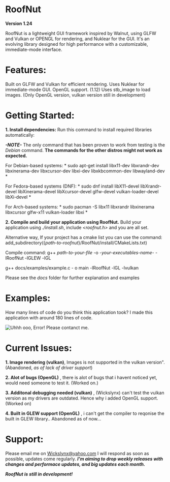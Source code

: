 # RoofNut

**Version 1.24**

RoofNut is a lightweight GUI framework inspired by Walnut, using GLFW and Vulkan or OPENGL for rendering, and Nuklear for the GUI. It's an evolving library designed for high performance with a customizable, immediate-mode interface.

# Features:
Built on GLFW and Vulkan for efficient rendering.
Uses Nuklear for immediate-mode GUI.
OpenGL support. (1.12)
Uses stb_image to load images. (Only OpenGL version, vulkan version still in development)

# Getting Started:

**1. Install dependencies:**
Run this command to install required libraries automatically: 

***-NOTE-***
The only command that has been proven to work from testing is the *Debian* command. **The commands for the other distros might not work as expected.**

For Debian-based systems: * sudo apt-get install libx11-dev libxrandr-dev libxinerama-dev libxcursor-dev libxi-dev libxkbcommon-dev libwayland-dev *

For Fedora-based systems (DNF): * sudo dnf install libX11-devel libXrandr-devel libXinerama-devel libXcursor-devel glfw-devel vulkan-loader-devel libXi-devel * 

For Arch-based systems: * sudo pacman -S libx11 libxrandr libxinerama libxcursor glfw-x11 vulkan-loader libxi *




**2. Compile and build your application using RoofNut.**
Build your application using *./install.sh*, include *<roofnut.h>* and you are all set.

Alternative way, If your project has a cmake list you can use the command: add_subdirectory({*path-to-roofnut*}/RoofNut/install/CMakeLists.txt)

Compile command: g++ *path-to-your-file* -o *-your-executables-name-* -lRoofNut  -lGLEW -lGL 

g++ docs/examples/example.c -
o main -lRoofNut -lGL -lvulkan

Please see the *docs* folder for further explanation and examples

# Examples:
How many lines of code do you think this application took? I made this application with around 180 lines of code.

![Uhhh ooo, Error! Please contanct me.](docs/examples/example-images/main-screenshot.png)



# Current Issues:


**1. Image rendering (vulkan)**, Images is not supported in the vulkan version". (Abandoned, *as of lack of driver support*)

**2. Alot of bugs (OpenGL)** , there is alot of bugs that i havent noticed yet, would need someone to test it. (Worked on.)

**3. Additonal debugging needed (vulkan)** , (Wickslynx) can't test the vulkan version as my drivers are outdated. Hence why i added OpenGL support. (Worked on)

**4. Built in GLEW support (OpenGL)** , i can't get the compiler to reqonise the built in GLEW library.. Abandoned as of now...



# Support:
Please email me on Wickslynx@yahoo.com
I will respond as soon as possible, updates come regularly. ***I'm aiming to drop weekly releases with changes and performace updates, and big updates each month.***

***RoofNut is still in development!***
